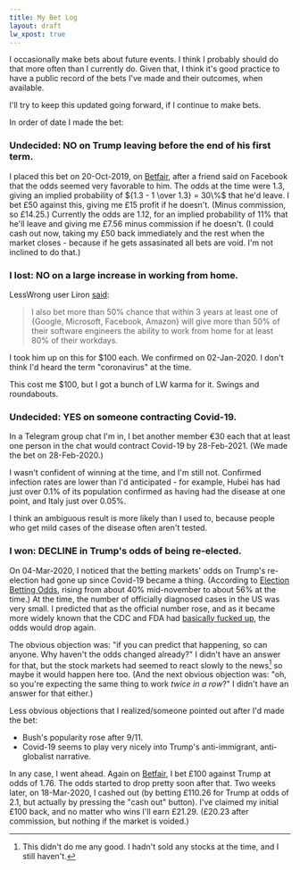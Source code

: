 ```yaml
---
title: My Bet Log
layout: draft
lw_xpost: true
---
```

I occasionally make bets about future events. I think I probably should do that more often than I currently do. Given that, I think it's good practice to have a public record of the bets I've made and their outcomes, when available.

I'll try to keep this updated going forward, if I continue to make bets.

In order of date I made the bet:

### Undecided: NO on Trump leaving before the end of his first term.

I placed this bet on 20-Oct-2019, on
[Betfair](https://www.betfair.com/exchange/plus/politics/market/1.129133401),
after a friend said on Facebook that the odds seemed very favorable to him. The odds at the time were 1.3, giving an implied probability of ${1.3 - 1 \over 1.3} = 30\%$ that he'd leave. I bet £50 against this, giving me £15 profit if he doesn't. (Minus commission, so £14.25.) Currently the odds are 1.12, for an implied probability of 11% that he'll leave and giving me £7.56 minus commission if he doesn't. (I could cash out now, taking my £50 back immediately and the rest when the market closes - because if he gets assasinated all bets are void. I'm not inclined to do that.)

### I lost: NO on a large increase in working from home.

LessWrong user Liron [said](https://www.greaterwrong.com/posts/7XTnz7S77hRzLbpDA/programmers-should-plan-for-lower-pay#comment-SuFjevs6QmcDHQaWN):

> I also bet more than 50% chance that within 3 years at least one of {Google, Microsoft, Facebook, Amazon} will give more than 50% of their software engineers the ability to work from home for at least 80% of their workdays.

I took him up on this for $100 each. We confirmed on 02-Jan-2020. I don't think I'd heard the term "coronavirus" at the time.

This cost me $100, but I got a bunch of LW karma for it. Swings and roundabouts.

### Undecided: YES on someone contracting Covid-19.

In a Telegram group chat I'm in, I bet another member €30 each that at least one person in the chat would contract Covid-19 by 28-Feb-2021. (We made the bet on 28-Feb-2020.)

I wasn't confident of winning at the time, and I'm still not. Confirmed infection rates are lower than I'd anticipated - for example, Hubei has had just over 0.1% of its population confirmed as having had the disease at one point, and Italy just over 0.05%.

I think an ambiguous result is more likely than I used to, because people who get mild cases of the disease often aren't tested.

### I won: DECLINE in Trump's odds of being re-elected.

On 04-Mar-2020, I noticed that the betting markets' odds on Trump's re-election had gone up since Covid-19 became a thing. (According to [Election Betting Odds](https://electionbettingodds.com/President2020.html), rising from about 40% mid-november to about 56% at the time.) At the time, the number of officially diagnosed cases in the US was very small. I predicted that as the official number rose, and as it became more widely known that the CDC and FDA had [basically fucked up](https://slatestarcodex.com/2020/03/02/coronavirus-links-speculation-open-thread/), the odds would drop again.

The obvious objection was: "if you can predict that happening, so can anyone. Why haven't the odds changed already?" I didn't have an answer for that, but the stock markets had seemed to react slowly to the news[^stocks] so maybe it would happen here too. (And the next obvious objection was: "oh, so you're expecting the same thing to work *twice in a row*?" I didn't have an answer for that either.)

[^stocks]: This didn't do me any good. I hadn't sold any stocks at the time, and I still haven't.

Less obvious objections that I realized/someone pointed out after I'd made the bet:

* Bush's popularity rose after 9/11.
* Covid-19 seems to play very nicely into Trump's anti-immigrant, anti-globalist narrative.

In any case, I went ahead. Again on [Betfair](https://www.betfair.com/exchange/plus/politics/market/1.128151441), I bet £100 against Trump at odds of 1.76. The odds started to drop pretty soon after that. Two weeks later, on 18-Mar-2020, I cashed out (by betting £110.26 for Trump at odds of 2.1, but actually by pressing the "cash out" button). I've claimed my initial £100 back, and no matter who wins I'll earn £21.29. (£20.23 after commission, but nothing if the market is voided.)
